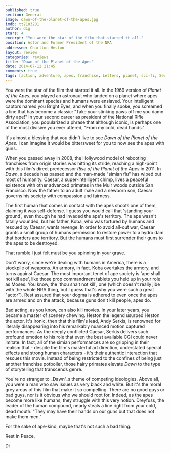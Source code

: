 ```yaml
---
published: true
section: General
image: dawn-of-the-planet-of-the-apes.jpg
imdb: tt2103281
author: dig
stars: 4
excerpt: "You were the star of the film that started it all."
position: Actor and Former President of the NRA
addressee: Charlton Heston
layout: review
categories: reviews
title: "Dawn of the Planet of the Apes"
date: 2014-07-12 21:45
comments: true
tags: [action, adventure, apes, franchise, Letters, planet, sci-fi, Sequel]
---
```

You were the star of the film that started it all. In the 1969 version of _Planet of the Apes_, you played an astronaut who landed on a planet where apes were the dominant species and humans were enslaved. Your intelligent captors named you Bright Eyes, and when you finally spoke, you screamed a line that has become a classic: "Take your stinking paws off me you damn dirty ape!" In your second career as president of the National Rifle Association, you popularized a phrase that although iconic, is perhaps one of the most divisive you ever uttered, "From my cold, dead hands."

It's almost a blessing that you didn't live to see _Dawn of the Planet of the Apes_. I can imagine it would be bittersweet for you to now see the apes with guns.

When you passed away in 2008, the Hollywood model of rebooting franchises from origin stories was hitting its stride, reaching a high-point with this film's direct predecessor _Rise of the Planet of the Apes_ in 2011. In _Dawn_, a decade has passed and the man-made "simian flu" has wiped out most of humanity. Caesar, a super-intelligent chimp, lives a peaceful existence with other advanced primates in the Muir woods outside San Francisco. Now the father to an adult male and a newborn son, Caesar governs his society with compassion and fairness.

The first human that comes in contact with the apes shoots one of them, claiming it was self-defense. I guess you would call that 'standing your ground', even though he had invaded the ape's territory. The ape wasn't fatally wounded, but his father, Koba, who was tortured by humans and rescued by Caesar, wants revenge. In order to avoid all-out war, Caesar grants a small group of humans permission to restore power to a hydro dam that borders ape territory. But the humans must first surrender their guns to the apes to be destroyed.

That rumble I just felt must be you spinning in your grave.

Don't worry, since we're dealing with humans in America, there is a stockpile of weapons. An armory, in fact. Koba overtakes the armory, and turns against Caesar. The most important tenet of ape society is 'ape shall not kill ape', like those prop commandment tablets you held up in your role as Moses. You know, the 'thou shalt not kill', one (which doesn't really jibe with the whole NRA thing, but I guess that's why you were such a great "actor"). Rest assured that your dogma is adhered to even once the apes are armed and on the attack, because guns don't kill people, apes do.

Bad acting, as you know, can also kill movies. In your later years, you became a master of scenery chewing. Heston the legend usurped Heston the actor. It's ironic, then that this film's lead, Andy Serkis, is renowned for literally disappearing into his remarkably nuanced motion captured performances. As the deeply conflicted Caesar, Serkis delivers such profound emotion to his role that even the best available CGI could never imitate. In fact, all of the simian performances are so gripping in their realism that - despite the film's masterful art direction, understated special effects and strong human characters - it's their authentic interaction that rescues this movie. Instead of being restricted to the confines of being just another franchise potboiler, those hairy primates elevate _Dawn_ to the type of storytelling that transcends genre. 

You're no stranger to _Dawn'_s theme of competing ideologies. Above all, you were a man who saw issues as very black and white. But it's the moral grey areas of this film that make it so compelling. There are no good guys or bad guys, nor is it obvious who we should root for. Indeed, as the apes become more like humans, they struggle with this very notion. Dreyfuss, the leader of the human compound, nearly steals a line right from your cold, dead mouth: "They may have their hands on our guns but that does not make them men."

For the sake of ape-kind, maybe that's not such a bad thing.

Rest In Peace,

Di 
